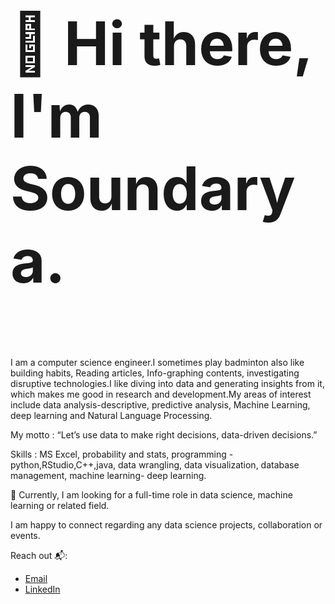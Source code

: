  <h3 style="font-size:10vw">👋 Hi there, I'm Soundarya.</h3>
I am a computer science engineer.I sometimes play badminton also like building habits, Reading articles, Info-graphing contents, investigating disruptive technologies.I like diving into data and generating insights from it, which makes me good in research and development.My areas of interest include data analysis-descriptive, predictive analysis, Machine Learning, deep learning and Natural Language Processing. 

My motto :  “Let’s use data to make right decisions, data-driven decisions.”

Skills : MS Excel, probability and stats, programming -python,RStudio,C++,java, data wrangling, data visualization, database management,  machine learning- deep learning.

🔭 Currently, I am looking for a full-time role in data science, machine learning or related field.

I am happy to connect regarding any data science projects, collaboration  or events.

Reach out 📬:
<ul>
  <li><a href="mailto: miranam1997@gmail.com">Email</a></li>
  <li><a href="https://www.linkedin.com/in/soundarya-miranam-7a4766160/">LinkedIn</a></li>
</ul> 


